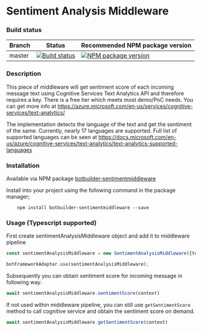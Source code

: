 # Sentiment Analysis Middleware

### Build status

| Branch | Status                                                       | Recommended NPM package version                              |
| ------ | ------------------------------------------------------------ | ------------------------------------------------------------ |
| master | [![Build status](https://api.travis-ci.com/MarekLani/botframework-sentiment-middleware-js.svg?branch=master)](https://travis-ci.com/MarekLani/botframework-sentiment-middleware-js/) | [![NPM package version](https://d25lcipzij17d.cloudfront.net/badge.svg?id=js&type=6&v=1.0.3&x2=0)](https://www.npmjs.com/package/botbuilder-sentimentmiddleware) |

### Description
This piece of middleware will get sentiment score of each incoming message text using Cognitive Services Text Analytics API and therefore requires a key. There is a free tier which meets most demo/PoC needs.  You can get more info at https://azure.microsoft.com/en-us/services/cognitive-services/text-analytics/

The implementation detects the language of the text and get the sentiment of the same. Currently, nearly 17 languages are supported. Full list of supported languages can be seen at https://docs.microsoft.com/en-us/azure/cognitive-services/text-analytics/text-analytics-supported-languages

### Installation

Available via NPM package [botbuilder-sentimentmiddleware](https://www.npmjs.com/package/botbuilder-sentimentmiddleware/)

Install into your project using the following command in the package manager;
```
    npm install botbuilder-sentimentmiddleware --save
```

### Usage (Typescript supported)

First create sentimentAnalysisMiddleware object and add it to middleware pipeline

```typescript
const sentimentAnalysisMiddleware = new SentimentAnalysisMiddleware({textAnalyticsAzureRegion:'{e.g. westeurope}', textAnalyticsKey:'{your text analytics key}',language:'en'})

botFrameworkAdapter.use(sentimentAnalysisMiddleware);
```

Subsequently you can obtain sentiment score for incoming message in following way:

```typescript
await sentimentAnalysisMiddleware.sentimentScore(context)
```

If not used within middleware pipeline, you can still use `getSentimentScore` method to call cognitive service and obtain the sentiment score on demand.

```typescript
await sentimentAnalysisMiddleware.getSentimentScore(context)
```